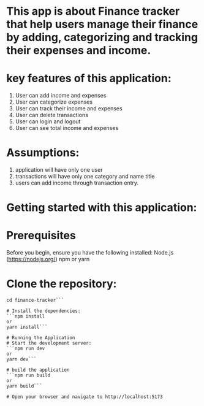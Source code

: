 # This app is about Finance tracker that help users manage their finance by adding, categorizing and tracking their expenses and income.

# key features of this application:
1. User can add income and expenses
2. User can categorize expenses
3. User can track their income and expenses
4. User can delete transactions
5. User can login and logout
6. User can see total income and expenses

# Assumptions:
1. application will have only one user
2. transactions will have only one category and name title
3. users can add income through transaction entry.


# Getting started with this application:

# Prerequisites
Before you begin, ensure you have the following installed:
Node.js (https://nodejs.org/)
npm or yarn

# Clone the repository:
```git clone https://github.com/yourusername/finance-tracker.git
cd finance-tracker```

# Install the dependencies:
```npm install
or
yarn install```

# Running the Application
# Start the development server:
```npm run dev
or
yarn dev```

# build the application
```npm run build
or
yarn build```

# Open your browser and navigate to http://localhost:5173
